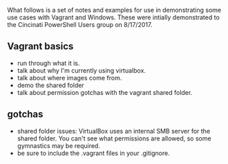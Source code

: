 What follows is a set of notes and examples for use in demonstrating some use cases with Vagrant and Windows. These were intially demonstrated to the Cincinati PowerShell Users group on 8/17/2017.

## Vagrant basics

- run through what it is.
- talk about why I'm currently using virtualbox.
- talk about where images come from.
- demo the shared folder
- talk about permission gotchas with the vagrant shared folder.

## gotchas
- shared folder issues: VirtualBox uses an internal SMB server for the shared folder. You can't see what permissions are allowed, so some gymnastics may be required.
- be sure to include the .vagrant files in your .gitignore.
